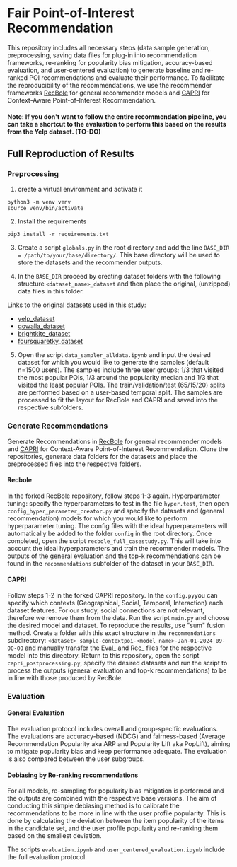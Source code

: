 # Fair Point-of-Interest Recommendation

This repository includes all necessary steps (data sample generation, preprocessing, saving data files for plug-in into recommendation frameworks, re-ranking for popularity bias mitigation, accuracy-based evaluation, and user-centered evaluation) to generate baseline and re-ranked POI recommendations and evaluate their performance. To facilitate the reproducibility of the recommendations, we use the recommender frameworks [RecBole](https://github.com/andreafooo/RecBole) for general recommender models and [CAPRI](https://github.com/andreafooo/CAPRI) for Context-Aware Point-of-Interest Recommendation. 

#### Note: If you don't want to follow the entire recommendation pipeline, you can take a shortcut to the evaluation to perform this based on the results from the Yelp dataset. (TO-DO)


## Full Reproduction of Results

### Preprocessing

1. create a virtual environment and activate it
```
python3 -m venv venv
source venv/bin/activate
```
2. Install the requirements 
```
pip3 install -r requirements.txt
```
3. Create a script ```globals.py``` in the root directory and add the line ```BASE_DIR = /path/to/your/base/directory/```. This base directory will be used to store the datasets and the recommender outputs. 

4. In the ```BASE_DIR``` proceed by creating dataset folders with the following structure ```<dataset_name>_dataset``` and then place the original, (unzipped) data files in this folder.

Links to the original datasets used in this study: 
* [yelp_dataset](https://www.yelp.com/dataset)
* [gowalla_dataset](https://snap.stanford.edu/data/loc-gowalla.html)
* [brightkite_dataset](https://snap.stanford.edu/data/loc-brightkite.html)
* [foursquaretky_dataset](https://www.kaggle.com/datasets/chetanism/foursquare-nyc-and-tokyo-checkin-dataset)

5. Open the script ```data_sampler_alldata.ipynb``` and input the desired dataset for which you would like to generate the samples (default n=1500 users). The samples include three user groups; 1/3 that visited the most popular POIs, 1/3 around the popularity median and 1/3 that visited the least popular POIs. The train/validation/test (65/15/20) splits are performed based on a user-based temporal split. The samples are processed to fit the layout for RecBole and CAPRI and saved into the respective subfolders.

### Generate Recommendations
Generate Recommendations in [RecBole](https://github.com/andreafooo/RecBole) for general recommender models and [CAPRI](https://github.com/andreafooo/CAPRI) for Context-Aware Point-of-Interest Recommendation. Clone the repositories, generate data folders for the datasets and place the preprocessed files into the respective folders. 

#### Recbole 
In the forked RecBole repository, follow steps 1-3 again. Hyperparameter tuning: specify the hyperparameters to test in the file ```hyper.test```, then open ```config_hyper_parameter_creator.py``` and specify the datasets and (general recommendation) models for which you would like to perform hyperparameter tuning. The config files with the ideal hyperparameters will automatically be added to the folder ```config``` in the root directory. Once completed, open the script ```recbole_full_casestudy.py```. This will take into account the ideal hyperparameters and train the recommender models. The outputs of the general evaluation and the top-k recommendations can be found in the ```recommendations``` subfolder of the dataset in your ```BASE_DIR```. 
#### CAPRI
Follow steps 1-2 in the forked CAPRI repository. In the ```config.py```you can specify which contexts (Geographical, Social, Temporal, Interaction) each dataset features. For our study, social connections are not relevant, therefore we remove them from the data. Run the script ```main.py``` and choose the desired model and dataset. To reproduce the results, use "sum" fusion method. Create a folder with this exact structure in the ```recommendations``` subdirectory: ```<dataset>_sample-contextpoi-<model_name>-Jan-01-2024_09-00-00``` and manually transfer the Eval_ and Rec_ files for the respective model into this directory. Return to this repository, open the script ```capri_postprocessing.py```, specify the desired datasets and run the script to process the outputs (general evaluation and top-k recommendations) to be in line with those produced by RecBole.

### Evaluation

#### General Evaluation
The evaluation protocol includes overall and group-specific evaluations. The evaluations are accuracy-based (NDCG) and fairness-based (Average Recommendation Popularity aka ARP and Popularity Lift aka PopLift), aiming to mitigate popularity bias and keep performance adequate. The evaluation is also compared between the user subgroups. 

#### Debiasing by Re-ranking recommendations
For all models, re-sampling for popularity bias mitigation is performed and the outputs are combined with the respective base versions. The aim of conducting this simple debiasing method is to calibrate the recommendations to be more in line with the user profile popularity. This is done by calculating the deviation between the item popularity of the items in the candidate set, and the user profile popularity and re-ranking them based on the smallest deviation.

The scripts ```evaluation.ipynb``` and ```user_centered_evaluation.ipynb``` include the full evaluation protocol. 

